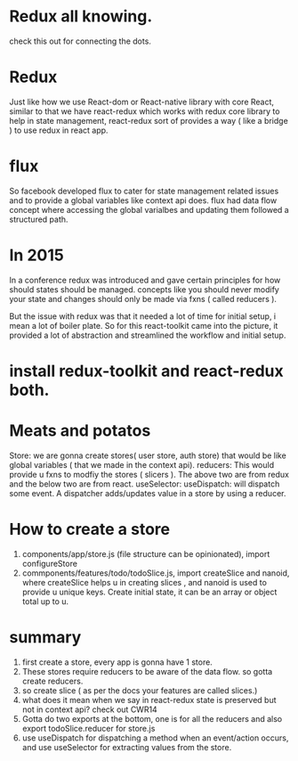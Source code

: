 
# Redux all knowing.
  check this out for connecting the dots. 
# Redux
Just like how we use React-dom or React-native library with core React, similar to that we have react-redux which works with redux core library to help in state management, react-redux sort of provides a way ( like a bridge ) to use redux in react app.
 
# flux
So facebook developed flux to cater for state management related issues and to provide a global variables like context api does. flux had data flow concept where accessing the global varialbes and updating them followed a structured path. 

# In 2015
In a conference redux was introduced and gave certain principles for how should states should be managed. 
concepts like you should never modify your state and changes should only be made via fxns ( called reducers ).

But the issue with redux was that it needed a lot of time for initial setup, i mean a lot of boiler plate. So for this react-toolkit came into the picture, it provided a lot of abstraction and streamlined the workflow and initial setup.

# install redux-toolkit and react-redux both.

# Meats and potatos
Store: we are gonna create stores( user store, auth store) that would be like global variables ( that we made in the context api).
reducers: This would provide u fxns to modfiy the stores ( slicers ).
The above two are from redux and the below two are from react.
useSelector:
useDispatch: will dispatch some event. A dispatcher adds/updates value in a store by using a reducer.

# How to create a store
1) components/app/store.js (file structure can be opinionated), import configureStore
2) commponents/features/todo/todoSlice.js, import createSlice and nanoid, where createSlice helps u in creating slices , and nanoid is used to provide u unique keys.  Create initial state, it can be an array or object total up to u. 

# summary
1. first create a store, every app is gonna have 1 store.
2. These stores require reducers to be aware of the data flow. so gotta create reducers.
3. so create slice ( as per the docs your features are called slices.)
4. what does it mean when we say in react-redux state is preserved but not in context api? check out CWR14
5. Gotta do two exports at the bottom, one is for all the reducers and also export todoSlice.reducer for store.js
6. use useDispatch for dispatching a method when an event/action occurs, and use useSelector for extracting values from the store.
